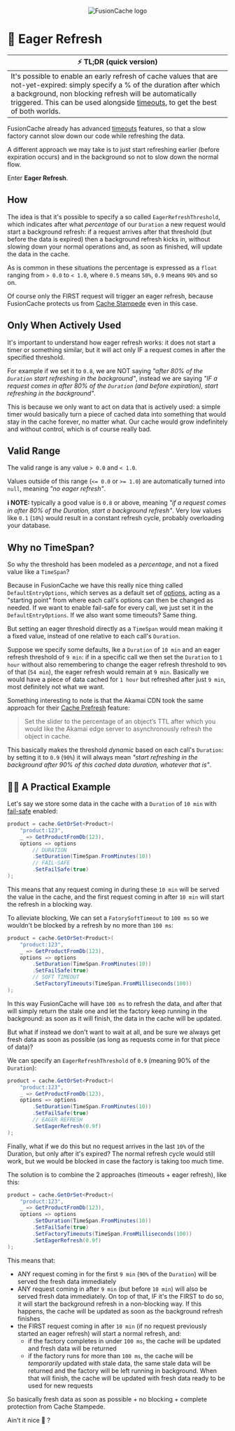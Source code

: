 <div align="center">

![FusionCache logo](logo-128x128.png)

</div>

# 🦅 Eager Refresh

| ⚡ TL;DR (quick version) |
| -------- |
| It's possible to enable an early refresh of cache values that are not-yet-expired: simply specify a % of the duration after which a background, non blocking refresh will be automatically triggered. This can be used alongside [timeouts](Timeouts.md), to get the best of both worlds. |

FusionCache already has advanced [timeouts](Timeouts.md) features, so that a slow factory cannot slow down our code while refreshing the data.

A different approach we may take is to just start refreshing earlier (before expiration occurs) and in the background so not to slow down the normal flow.

Enter **Eager Refresh**.

## How

The idea is that it's possible to specify a so called `EagerRefreshThreshold`, which indicates after what *percentage* of our `Duration` a new request would start a background refresh: if a request arrives after that threshold (but before the data is expired) then a background refresh kicks in, without slowing down your normal operations and, as soon as finished, will update the data in the cache.

As is common in these situations the percentage is expressed as a `float` ranging from `> 0.0` to `< 1.0`, where `0.5` means `50%`, `0.9` means `90%` and so on.

Of course only the FIRST request will trigger an eager refresh, because FusionCache protects us from [Cache Stampede](CacheStampede.md) even in this case.

## Only When Actively Used

It's important to understand how eager refresh works: it does not start a timer or something similar, but it will act only IF a request comes in after the specified threshold.

For example if we set it to `0.8`, we are NOT saying *"after 80% of the `Duration` start refreshing in the background"*, instead we are saying *"IF a request comes in after 80% of the `Duration` (and before expiration), start refreshing in the background"*.

This is because we  only want to act on data that is actively used: a simple timer would basically turn a piece of cached data into something that would stay in the cache forever, no matter what. Our cache would grow indefinitely and without control, which is of course really bad.

## Valid Range

The valid range is any value `> 0.0` and `< 1.0`.

Values outside of this range (`<= 0.0` or `>= 1.0`) are automatically turned into `null`, meaning *"no eager refresh"*.

**ℹ NOTE:** typically a good value is `0.8` or above, meaning *"if a request comes in after 80% of the Duration, start a background refresh"*. Very low values like `0.1` (`10%`) would result in a constant refresh cycle, probably overloading your database.

## Why no TimeSpan?

So why the threshold has been modeled as a *percentage*, and not a fixed value like a `TimeSpan`?

Because in FusionCache we have this really nice thing called `DefaultEntryOptions`, which serves as a default set of [options](Options.md), acting as a "starting point" from where each call's options can then be changed as needed. If we want to enable fail-safe for every call, we just set it in the `DefaultEntryOptions`. If we also want some timeouts? Same thing.

But setting an eager threshold directly as a `TimeSpan` would mean making it a fixed value, instead of one relative to each call's `Duration`.

Suppose we specify some defaults, lke a `Duration` of `10 min` and an eager refresh threshold of `9 min`: if in a specific call we then set the `Duration` to `1 hour` without also remembering to change the eager refresh threshold to `90%` of that (`54 min`), the eager refresh would remain at `9 min`. Basically we would have a piece of data cached for `1 hour` but refreshed after just `9 min`, most definitely not what we want.

Something interesting to note is that the Akamai CDN took the same approach for their [Cache Prefresh](https://techdocs.akamai.com/property-mgr/docs/cache-prefresh-refresh) feature:

> Set the slider to the percentage of an object’s TTL after which you would like the ​Akamai​ edge server to asynchronously refresh the object in cache.

This basically makes the threshold *dynamic* based on each call's `Duration`: by setting it to `0.9` (`90%`) it will always mean *"start refreshing in the background after 90% of this cached data duration, whatever that is"*.

## 👩‍💻 A Practical Example

Let's say we store some data in the cache with a `Duration` of `10 min` with [fail-safe](FailSafe.md) enabled:

```csharp
product = cache.GetOrSet<Product>(
    "product:123",
    _ => GetProductFromDb(123),
    options => options
        // DURATION
        .SetDuration(TimeSpan.FromMinutes(10))
        // FAIL-SAFE
        .SetFailSafe(true)
);
```

This means that any request coming in during these `10 min` will be served the value in the cache, and the first request coming in after `10 min` will start the refresh in a blocking way.

To alleviate blocking, We can set a `FatorySoftTimeout` to `100 ms` so we wouldn't be blocked by a refresh by no more than `100 ms`:

```csharp
product = cache.GetOrSet<Product>(
    "product:123",
    _ => GetProductFromDb(123),
    options => options
        .SetDuration(TimeSpan.FromMinutes(10))
        .SetFailSafe(true)
        // SOFT TIMEOUT
        .SetFactoryTimeouts(TimeSpan.FromMilliseconds(100))
);
```

In this way FusionCache will have `100 ms` to refresh the data, and after that will simply return the stale one and let the factory keep running in the background: as soon as it will finish, the data in the cache will be updated.

But what if instead we don't want to wait at all, and be sure we always get fresh data as soon as possible (as long as requests come in for that piece of data)?

We can specify an `EagerRefreshThreshold` of `0.9` (meaning 90% of the `Duration`):

```csharp
product = cache.GetOrSet<Product>(
    "product:123",
    _ => GetProductFromDb(123),
    options => options
        .SetDuration(TimeSpan.FromMinutes(10))
        .SetFailSafe(true)
        // EAGER REFRESH
        .SetEagerRefresh(0.9f)
);
```

Finally, what if we do this but no request arrives in the last `10%` of the Duration, but only after it's expired? The normal refresh cycle would still work, but we would be blocked in case the factory is taking too much time.

The solution is to combine the 2 approaches (timeouts + eager refresh), like this:

```csharp
product = cache.GetOrSet<Product>(
    "product:123",
    _ => GetProductFromDb(123),
    options => options
        .SetDuration(TimeSpan.FromMinutes(10))
        .SetFailSafe(true)
        .SetFactoryTimeouts(TimeSpan.FromMilliseconds(100))
        .SetEagerRefresh(0.9f)
);
```

This means that:
- ANY request coming in for the first `9 min` (`90%` of the `Duration`) will be served the fresh data immediately
- ANY request coming in after `9 min` (but before `10 min`) will also be served fresh data immediately. On top of that, IF it's the FIRST to do so, it will start the background refresh in a non-blocking way. If this happens, the cache will be updated as soon as the background refresh finishes
- the FIRST request coming in after `10 min` (if no request previously started an eager refresh) will start a normal refresh, and:
  - if the factory completes in under `100 ms`, the cache will be updated and fresh data will be returned
  - if the factory runs for more than `100 ms`, the cache will be *temporarily* updated with stale data, the same stale data will be returned and the factory will be left running in background. When that will finish, the cache will be updated with fresh data ready to be used for new requests

So basically fresh data as soon as possible + no blocking + complete protection from Cache Stampede.

Ain't it nice 😬 ?
